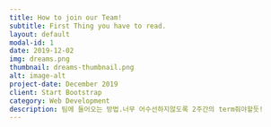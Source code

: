 ```yaml
---
title: How to join our Team!
subtitle: First Thing you have to read.
layout: default
modal-id: 1
date: 2019-12-02
img: dreams.png
thumbnail: dreams-thumbnail.png
alt: image-alt
project-date: December 2019
client: Start Bootstrap
category: Web Development
description: 팀에 들어오는 방법.너무 어수선하지않도록 2주간의 term줘야할듯!  
---
```

